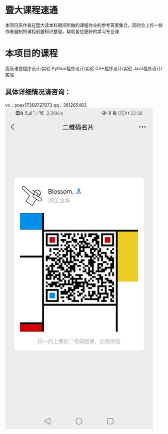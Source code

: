 # 暨大课程速通
本项目系作者在暨大读本科期间所做的课程作业的参考答案集合，同时会上传一些作者自制的课程前置知识整理，帮助各位更好的学习专业课


# 本项目的课程

高级语言程序设计/实验
Python程序设计/实验
C++程序设计/实验
Java程序设计/实验



## 具体详细情况请咨询：
vx：poex17369727073
qq：361265483
![vx](微信图片_20220919223851.jpg)

